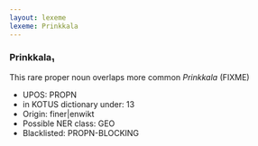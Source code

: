```yaml
---
layout: lexeme
lexeme: Prinkkala
---
```


###  Prinkkala₁

This rare proper noun overlaps more common *Prinkkala* (FIXME)
* UPOS:  PROPN
* in KOTUS dictionary under:  13
* Origin:  finer|enwikt
* Possible NER class:  GEO
* Blacklisted:  PROPN-BLOCKING

